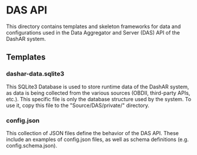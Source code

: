 # DAS API

This directory contains templates and skeleton frameworks for data and configurations used in the Data Aggregator and Server (DAS) API of the DashAR system.

## Templates

### dashar-data.sqlite3

This SQLite3 Database is used to store runtime data of the DashAR system, as data is being collected from the various sources (OBDII, third-party APIs, etc.). This specific file is only the database structure used by the system. To use it, copy this file to the "Source/DAS/private/" directory.

### config.json

This collection of JSON files define the behavior of the DAS API. These include an examples of config.json files, as well as schema definitions (e.g. config.schema.json).
